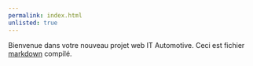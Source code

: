 ```yaml
---
permalink: index.html
unlisted: true
---
```

Bienvenue dans votre nouveau projet web IT Automotive. Ceci est fichier [markdown](https://github.github.com/gfm/) compilé.